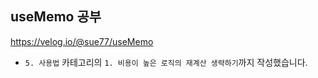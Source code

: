 ## useMemo 공부

https://velog.io/@sue77/useMemo

- `5. 사용법` 카테고리의 `1. 비용이 높은 로직의 재계산 생략하기`까지 작성했습니다.
